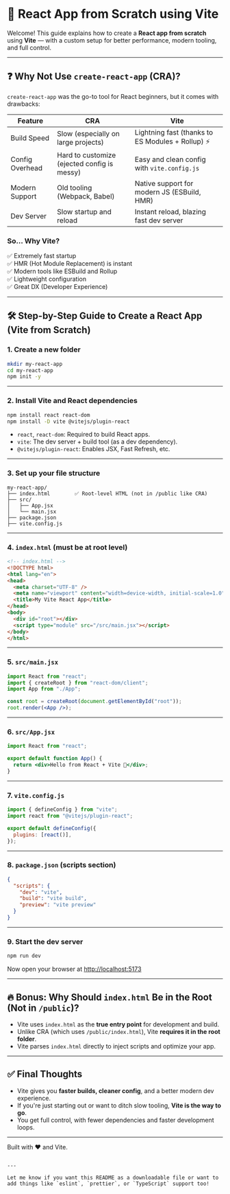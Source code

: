 # 🚀 React App from Scratch using Vite

Welcome! This guide explains how to create a **React app from scratch** using **Vite** — with a custom setup for better performance, modern tooling, and full control.

---

## ❓ Why Not Use `create-react-app` (CRA)?

`create-react-app` was the go-to tool for React beginners, but it comes with drawbacks:

| Feature | CRA | Vite |
|--------|-----|------|
| Build Speed | Slow (especially on large projects) | Lightning fast (thanks to ES Modules + Rollup) ⚡ |
| Config Overhead | Hard to customize (ejected config is messy) | Easy and clean config with `vite.config.js` |
| Modern Support | Old tooling (Webpack, Babel) | Native support for modern JS (ESBuild, HMR) |
| Dev Server | Slow startup and reload | Instant reload, blazing fast dev server |

### So... Why Vite?

✅ Extremely fast startup  
✅ HMR (Hot Module Replacement) is instant  
✅ Modern tools like ESBuild and Rollup  
✅ Lightweight configuration  
✅ Great DX (Developer Experience)  

---

## 🛠️ Step-by-Step Guide to Create a React App (Vite from Scratch)

### 1. Create a new folder

```bash
mkdir my-react-app
cd my-react-app
npm init -y
```

---

### 2. Install Vite and React dependencies

```bash
npm install react react-dom
npm install -D vite @vitejs/plugin-react
```

- `react`, `react-dom`: Required to build React apps.
- `vite`: The dev server + build tool (as a dev dependency).
- `@vitejs/plugin-react`: Enables JSX, Fast Refresh, etc.

---

### 3. Set up your file structure

```
my-react-app/
├── index.html        ✅ Root-level HTML (not in /public like CRA)
├── src/
│   ├── App.jsx
│   └── main.jsx
├── package.json
├── vite.config.js
```

---

### 4. `index.html` (must be at root level)

```html
<!-- index.html -->
<!DOCTYPE html>
<html lang="en">
<head>
  <meta charset="UTF-8" />
  <meta name="viewport" content="width=device-width, initial-scale=1.0" />
  <title>My Vite React App</title>
</head>
<body>
  <div id="root"></div>
  <script type="module" src="/src/main.jsx"></script>
</body>
</html>
```

---

### 5. `src/main.jsx`

```jsx
import React from "react";
import { createRoot } from "react-dom/client";
import App from "./App";

const root = createRoot(document.getElementById("root"));
root.render(<App />);
```

---

### 6. `src/App.jsx`

```jsx
import React from "react";

export default function App() {
  return <div>Hello from React + Vite 🚀</div>;
}
```

---

### 7. `vite.config.js`

```js
import { defineConfig } from "vite";
import react from "@vitejs/plugin-react";

export default defineConfig({
  plugins: [react()],
});
```

---

### 8. `package.json` (scripts section)

```json
{
  "scripts": {
    "dev": "vite",
    "build": "vite build",
    "preview": "vite preview"
  }
}
```

---

### 9. Start the dev server

```bash
npm run dev
```

Now open your browser at [http://localhost:5173](http://localhost:5173)

---

## 🔥 Bonus: Why Should `index.html` Be in the Root (Not in `/public`)?

- Vite uses `index.html` as the **true entry point** for development and build.
- Unlike CRA (which uses `/public/index.html`), Vite **requires it in the root folder**.
- Vite parses `index.html` directly to inject scripts and optimize your app.

---

## ✅ Final Thoughts

- Vite gives you **faster builds, cleaner config**, and a better modern dev experience.
- If you're just starting out or want to ditch slow tooling, **Vite is the way to go**.
- You get full control, with fewer dependencies and faster development loops.

---

Built with ❤️ and Vite.
```

---

Let me know if you want this README as a downloadable file or want to add things like `eslint`, `prettier`, or `TypeScript` support too!